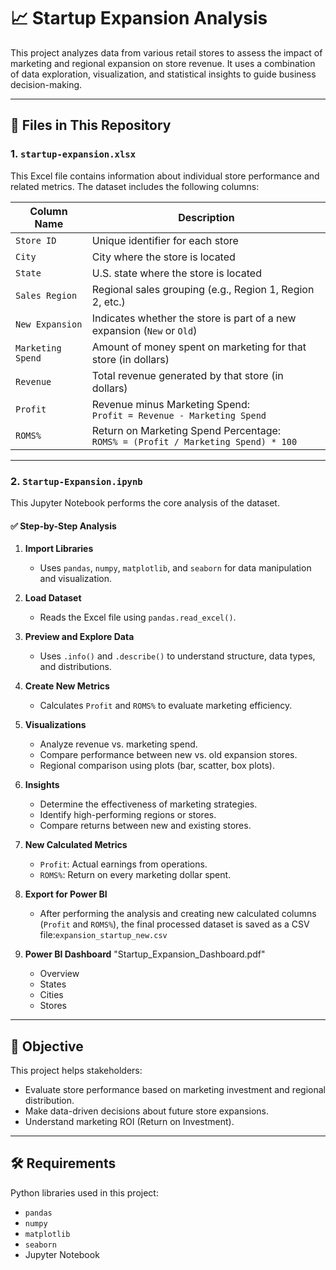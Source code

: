 # 📈 Startup Expansion Analysis

This project analyzes data from various retail stores to assess the impact of marketing and regional expansion on store revenue. It uses a combination of data exploration, visualization, and statistical insights to guide business decision-making.

---

## 📁 Files in This Repository

### 1. `startup-expansion.xlsx`

This Excel file contains information about individual store performance and related metrics. The dataset includes the following columns:

| Column Name         | Description                                                                 |
|---------------------|-----------------------------------------------------------------------------|
| `Store ID`          | Unique identifier for each store                                            |
| `City`              | City where the store is located                                             |
| `State`             | U.S. state where the store is located                                       |
| `Sales Region`      | Regional sales grouping (e.g., Region 1, Region 2, etc.)                    |
| `New Expansion`     | Indicates whether the store is part of a new expansion (`New` or `Old`)     |
| `Marketing Spend`   | Amount of money spent on marketing for that store (in dollars)              |
| `Revenue`           | Total revenue generated by that store (in dollars)                          |
| `Profit`            | Revenue minus Marketing Spend:<br> `Profit = Revenue - Marketing Spend`     |
| `ROMS%`             | Return on Marketing Spend Percentage:<br> `ROMS% = (Profit / Marketing Spend) * 100` |

---

### 2. `Startup-Expansion.ipynb`

This Jupyter Notebook performs the core analysis of the dataset.

#### ✅ Step-by-Step Analysis

1. **Import Libraries**
   - Uses `pandas`, `numpy`, `matplotlib`, and `seaborn` for data manipulation and visualization.

2. **Load Dataset**
   - Reads the Excel file using `pandas.read_excel()`.

3. **Preview and Explore Data**
   - Uses `.info()` and `.describe()` to understand structure, data types, and distributions.

4. **Create New Metrics**
   - Calculates `Profit` and `ROMS%` to evaluate marketing efficiency.

5. **Visualizations**
   - Analyze revenue vs. marketing spend.
   - Compare performance between new vs. old expansion stores.
   - Regional comparison using plots (bar, scatter, box plots).

6. **Insights**
   - Determine the effectiveness of marketing strategies.
   - Identify high-performing regions or stores.
   - Compare returns between new and existing stores.

7. **New Calculated Metrics**
   - `Profit`: Actual earnings from operations.
   - `ROMS%`: Return on every marketing dollar spent.
8. **Export for Power BI**
   - After performing the analysis and creating new calculated columns (`Profit` and `ROMS%`), the final processed dataset is saved as a CSV file:`expansion_startup_new.csv`
9. **Power BI Dashboard**
    "Startup_Expansion_Dashboard.pdf"
   - Overview
   - States
   - Cities
   - Stores
---

## 🎯 Objective

This project helps stakeholders:

- Evaluate store performance based on marketing investment and regional distribution.
- Make data-driven decisions about future store expansions.
- Understand marketing ROI (Return on Investment).

---

## 🛠 Requirements

Python libraries used in this project:

- `pandas`
- `numpy`
- `matplotlib`
- `seaborn`
- Jupyter Notebook



